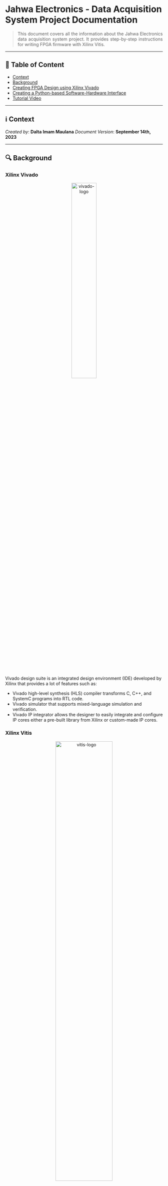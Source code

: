 # Jahwa Electronics - Data Acquisition System Project Documentation
> <div align="justify"> This document covers all the information about the Jahwa Electronics data acquisition system project. It provides step-by-step instructions for writing FPGA firmware with Xilinx Vitis.</div>

--------------------------

## :bookmark_tabs: Table of Content

* [Context](#information_source-context)
* [Background](#mag-background)
* [Creating FPGA Design using Xilinx Vivado](#computer-writing-fpga-firmware-using-xilinx-vitis)
* [Creating a Python-based Software-Hardware Interface](#-creating-a-python-based-software-hardware-interface)
* [Tutorial Video](#movie_camera-tutorial-video)

---------------------------

## :information_source: Context

*Created by*: **Dalta Imam Maulana**
*Document Version*: **September 14th, 2023**

------------------

## :mag: Background

### Xilinx Vivado
<p align="center">
    <img src="https://github.com/kaistseed/jahwa-project/blob/c578709a7fe9241e3b1350e436c54a0bcc80bf08/documentation/resources/vivado-logo.png" alt="vivado-logo" width="40%" />
</p>


Vivado design suite is an integrated design environment (IDE) developed by Xilinx that provides a lot of features such as:

* Vivado high-level synthesis (HLS) compiler transforms C, C++, and SystemC programs into RTL code.
* Vivado simulator that supports mixed-language simulation and verification.
* Vivado IP integrator allows the designer to easily integrate and configure IP cores either a pre-built library from Xilinx or custom-made IP cores.



### Xilinx Vitis

<p align="center">
    <img src="https://github.com/kaistseed/jahwa-project/blob/c578709a7fe9241e3b1350e436c54a0bcc80bf08/documentation/resources/vitis-logo.png" alt="vitis-logo" width="60%" />
</p>

Xilinx Vitis is an integrated design environment (IDE) for writing FPGA software. Vitis consists of multiple tools including Xilinx SDK, Vitis High-Level Synthesis (HLS), and SDSoC. The difference between each tool can be explained as follows:

* **Xilinx SDK**: Write application code based on C/C++ to run on a processor in the design that user created in Vivado. The code is usually used to control and configure hardware blocks connected to the processor.
* **Vitis HLS**: Write C/C++ code which then is translated to RTL (Verilog/VHDL) to be used as an IP block in Vivado project. The block generated by Vitis HLS can be loaded in Vivado for manual optimization.
* **Vitis SDSoC**: Write C/C++ code to be built into a block that the tool integrates into a previously created Vivado design. With the SDSoC, the user can accelerate particular data processing functions by building custom hardware blocks without manually designing the hardware block (writing the hardware block using software languages.)



### PYNQ Framework

<p align="center">
    <img src="https://github.com/kaistseed/jahwa-project/blob/c578709a7fe9241e3b1350e436c54a0bcc80bf08/documentation/resources/pynq-logo.png" alt="pynq-logo" width="55%" />
</p>

PYNQ is an open-source Xilinx framework designed for system designers, software developers, and hardware designers to use Xilinx platforms easily. With the support of Python language and libraries, designers can benefit from using programmable logic and microprocessors to build more exciting and robust embedded systems. The PYNQ framework can now be used with Zynq, Zynq UltraScale+, Zynq RFSoC, and Alveo accelerator boards.

-------------

## :computer: Writing FPGA Firmware using Xilinx Vitis

The following section will guide you on how to write firmware for controlling MicroBlaze softprocessor and all of the IP blocks that are connected to the MicroBlaze such as SPI, IIC, Timer, and GPIO IP block.

### Create New Vitis Project


1. First, open up the Vitis application and create a new **application project**. After that, a new window will appear, and you need to set the location of the Vitis workspace. You can set the workspace to any location you want. 

   <p align="center">
       <img src="https://github.com/kaistseed/jahwa-project/blob/c578709a7fe9241e3b1350e436c54a0bcc80bf08/documentation/resources/vitis-workspace.png" alt="vitis-workspace" width="50%" />
   </p>

2. Next, you need to import the **hardware file** (.xsa file) generated when you make the FPGA overlay using Vivado. If you cannot find the hardware file, please refer to the Vivado project guide on how to create hardware file for your FPGA overlay.

   <p align="center">
       <img src="https://github.com/kaistseed/jahwa-project/blob/c578709a7fe9241e3b1350e436c54a0bcc80bf08/documentation/resources/import-hardware.png" alt="import-hardware" width="100%" />
   </p>

3. After that, you need to set the application project details, such as the application project name, system project details, and target processor. You must choose the MicroBlaze processor for the target processor since you want to write the firmware for the MicroBlaze, not for the ARM processor.

   <p align="center">
       <img src="https://github.com/kaistseed/jahwa-project/blob/c578709a7fe9241e3b1350e436c54a0bcc80bf08/documentation/resources/target-processor.png" alt="target-processor" width="75%" />
   </p>

4. The next step is to choose the type of operating system for the target processor. In this project, you will write a baremetal application or firmware for MicroBlaze without any operating system since the ARM processor will use the MicroBlaze processor to control all IP blocks.

   <p align="center">
       <img src="https://github.com/kaistseed/jahwa-project/blob/c578709a7fe9241e3b1350e436c54a0bcc80bf08/documentation/resources/operating-system.png" alt="operating-system" width="75%" />
   </p>

5. After configuring all the application settings, you will be given the option to select a template project file. For this project, the firmware will be written using C language, so just choose **Empty Application** template.

   <p align="center">
       <img src="https://github.com/kaistseed/jahwa-project/blob/a9197fd801e5fbacc2df49b14cec5f30555d249c/documentation/resources/vitis-template.png" alt="vitis-template" width="75%" />
   </p>



### Updating Makefile for Custom IP Blocks and Initial Project Build

Before writing C code for the MicroBlaze firmware, you need to do an initial build to the project to check whether the hardware files imported from Vivado are correctly built. If you try building the project for the first time, most likely, you will encounter an error. This is due to a bug in the makefile when you have a custom-built IP block inside the design. In this project, the AXI clock divider for generating a trigger signal for the laser is a custom-built IP block. To fix the error, you should follow the following steps:


1. Open the makefile for building the AXI clock divider and replace it with [this makefile](https://github.com/kaistseed/jahwa-project/blob/main/fpga-board/vitis-project/axi_clock_divider_v1_0/src/Makefile). You can find the AXI clock divider makefile inside the libsrc directory of the MicroBlaze softprocessor. 

   <p align="center">
       <img src="https://github.com/kaistseed/jahwa-project/blob/c578709a7fe9241e3b1350e436c54a0bcc80bf08/documentation/resources/makefile.png" alt="makefile" width="100%" />
   </p>

2. After replacing the makefile, you can start building the project by clicking the hammer symbol on the toolbar

3. Check whether there are errors after the build process is finished. If the build is completed successfully, you can start writing the C code for controlling the MicroBlaze processor.

   <p align="center">
       <img src="https://github.com/kaistseed/jahwa-project/blob/c578709a7fe9241e3b1350e436c54a0bcc80bf08/documentation/resources/debug-build.png" alt="debug-build" width="100%" />
   </p>



### Copying Source Code and Generate BIN File

1. Copy all libraries (C code) from the repository to the project src directory. In the repository, there are multiple C codes that contain basic functions for controlling each IP block. The list of the libraries that can be used is as follows:

    | Library Name | IP Block | Description | Reference |
    | :--- | :--- | :--- | :--- |
    | `circular_buffer`     | MicroBlaze | Contains functions that are used by MicroBlaze to write/read data to/from shared memory space | [PYNQ repository](https://github.com/Xilinx/PYNQ/blob/de6b6fc3a803945d59f8f06523addfe0d9b60a1c/boards/sw_repo/pynqmb/src/circular_buffer.h) |
    | `gpio`                | AXI GPIO | Contains functions that are used by MicroBlaze to control the GPIO operation | - |
    | `i2c`                 | AXI IIC | Contains basic functions that are used by MicroBlaze to initialize I2C protocol and perform basic I2C transaction | [PYNQ repository](https://github.com/Xilinx/PYNQ/blob/de6b6fc3a803945d59f8f06523addfe0d9b60a1c/boards/sw_repo/pynqmb/src/i2c.h) |
    | `meissner`            | AXI IIC | Contains high-level I2C functions that are specific to Meissner sensor | - |
    | `pytypes`             | MicroBlaze | Contains data type definitions to support Python - C interoperability | [PYNQ repository](https://github.com/Xilinx/PYNQ/blob/de6b6fc3a803945d59f8f06523addfe0d9b60a1c/boards/sw_repo/pynqmb/src/pytypes.h) |
    | `spi`                 | AXI Quad SPI | Contains functions that are used by MicroBlaze to perform SPI transactions for controlling ADC and DAC | [PYNQ repository](https://github.com/Xilinx/PYNQ/blob/de6b6fc3a803945d59f8f06523addfe0d9b60a1c/boards/sw_repo/pynqmb/src/spi.h) |
    | `timer`               | AXI Clock Divider | Contains functions that are used by MicroBlaze to delay the program accurately | [PYNQ repository](https://github.com/Xilinx/PYNQ/blob/de6b6fc3a803945d59f8f06523addfe0d9b60a1c/boards/sw_repo/pynqmb/src/timer.h) |

2. Write the main C code which controls the overall operation of the MicroBlaze processor. The basic structure of the main C code consists of defining the operation mode, initializing the IP blocks, and performing the operation based on the operation mode. The operation mode should be clearly defined in the code since the operation mode will be used by the PC client to control the MicroBlaze operation by writing the operation mode to the MicroBlaze shared memory space. The following code is an example of the main C code for controlling the MicroBlaze operation. You can find the [full main C code](https://github.com/kaistseed/jahwa-project/blob/main/fpga-board/vitis-project/src/main.c) in the repository.

   ```c
        /*****************************************************************************/
        /*                             Library Imports                               */
        /*****************************************************************************/
        // Basic Xilinx Library
        #include "xgpio.h"
        #include "xil_printf.h"
        #include "xparameters.h"
        #include "xil_exception.h" 

        // User-defined library
        #include "gpio.h"

        /*
        * The following constant is used to determine the operation of 
        * the microblaze system. 
        */
        // Define operation mode
        // GPIO operations
        #define GPIO_WRITE_LED 0x01
        #define GPIO_TEST_LED 0x02

        /*****************************************************************************/
        /*                              Main Function                                */
        /*****************************************************************************/
        int main(void) {
            // Declare local variables
            int mb_command;
            int xil_status;

            /*****************************************************************************/
            /*                               GPIO Setup                                  */
            /*****************************************************************************/
            // Initialize LED I/O
            led_io_init();

            /*****************************************************************************/
            /*                                Main Loop                                  */
            /*****************************************************************************/
            while(1) {
                // Wait for command from host
                while(MAILBOX_CMD_ADDR == 0x00);
                mb_command = MAILBOX_CMD_ADDR;

                // Perform operation based on command
                switch(mb_command) {
                    /*********************************************************************/
                    /*                         GPIO Operations                           */
                    /*********************************************************************/
                    case GPIO_WRITE_LED:
                        // Get data from host
                        mb_data_host[0] = MAILBOX_DATA(0);
                        // Control LED operation based on data
                        if(mb_data_host[0] == 1) {
                            // Set LED0 to high
                            led_0_on();
                        } else if(mb_data_host[0] == 2) {
                            // Set LED1 to high
                            led_1_on();
                        } else if(mb_data_host[0] == 3) {
                            // Set LED2 to high
                            led_2_on();
                        } else if(mb_data_host[0] == 4) {
                            // Set LED3 to high
                            led_3_on();
                        } else if(mb_data_host[0] == 5) {
                            // Set all LED to high
                            led_0_on();
                            led_1_on();
                            led_2_on();
                            led_3_on();
                        } else {
                            // Set all LED to low
                            led_0_off();
                            led_1_off();
                            led_2_off();
                            led_3_off();
                        }
                        // Clear command
                        MAILBOX_CMD_ADDR = 0x00;
                        break;

                    case GPIO_TEST_LED:
                        // Loop through LED0 and LED1
                        for(int i=0; i<5; i++) {
                            // Set LED0 to high
                            led_0_on();
                            // Wait 100 ms
                            delay_ms(100);
                            // Set LED1 to high
                            led_1_on();
                            // Wait 100 ms
                            delay_ms(100);
                            // Set LED2 to high
                            led_2_on();
                            // Wait 100 ms
                            delay_ms(100);
                            // Set LED3 to high
                            led_3_on();
                            // Wait 100 ms
                            delay_ms(100);
                        }
                        // Clear command
                        MAILBOX_CMD_ADDR = 0x00;
                        break;

                    /*********************************************************************/
                    /*                        Other Operations                           */
                    /*********************************************************************/
                    default:
                        // Clear command
                        MAILBOX_CMD_ADDR = 0x00;
                        break;
                }
            }
        }
   ```

3. After writing the main C code, you need to rebuild the project. This time, you need to build the project using the Vitis shell since you need to generate binary files for the MicroBlaze processor, which requires you to modify the makefile. You need to add lines, as in the figure below, to the makefile. You can also find the [sample makefile](https://github.com/kaistseed/jahwa-project/blob/main/fpga-board/vitis-project/Debug/makefile) in the repository.

   <p align="center">
       <img src="https://github.com/kaistseed/jahwa-project/blob/4779b6b419d4c1a326d93df15f45549d143e7d3e/documentation/resources/bin-makefile.png" alt="bin-makefile" width="100%" />
   </p>

4. Next, open the Vitis shell by clicking the white command prompt symbol in the toolbar

   <p align="center">
       <img src="https://github.com/kaistseed/jahwa-project/blob/a9197fd801e5fbacc2df49b14cec5f30555d249c/documentation/resources/vitis-shell.png" alt="vitis-shell" width="100%" />
   </p>

5. After entering the shell, move to the debug directory inside the application project directory. The application project directory is located inside the workspace directory that you set when creating the application project. If you are not sure which directory is the application project directory, you can check the directory name by seeing the parent directory in which the src directory is located.
   
   <p align="center">
       <img src="https://github.com/kaistseed/jahwa-project/blob/4779b6b419d4c1a326d93df15f45549d143e7d3e/documentation/resources/vitis-directory.png" alt="vitis-directory" width="80%" />
   </p>

6. To check whether you are in the correct directory, you can type the command `dir` to see the list of files and directories inside the current directory and if you see the makefile, then you are in the correct directory.
7. Next, you can start building the project by typing the following command:

   ```bash
   make clean && make
   ```
   If the build is successful, you will see the newly created bin file inside the debug directory. Otherwise, you need to fix the error before proceeding to the next step.

-------------

## <img style="vertical-align:middle" src="https://github.com/kaistseed/jahwa-project/blob/4779b6b419d4c1a326d93df15f45549d143e7d3e/documentation/resources/python.png" width="32px" title=":python:"/> Creating a Python-based Software-Hardware Interface
The following section will guide you on how to create a Python-based software hardware interface using the PYNQ framework. The software hardware interface will be used to control the MicroBlaze processor and all of the IP blocks connected to the MicroBlaze processor. Additionally, the Python program will also be used to receive commands from the PC client through a TCP/IP socket connection and send the data acquired from the FPGA board to the PC client.

### Uploading Design from PC to PYNQ Board
To run the design on the PYNQ board, first, you need to upload the FPGA design from Vivado (.bit, .tcl, and .hwh files) and MicroBlaze firmware (.bin file) into the PYNQ board. You can upload the files to the board by following the steps below:

1. Open the PYNQ board Jupyter Notebook by entering **192.168.2.99** in the host computer browser address bar. If you can’t access the PYNQ board Jupyter Notebook, please refer to the [**PYNQ Board Setup**](https://www.xilinx.com/support/download/index.html/content/xilinx/en/downloadNav/vivado-design-tools.html) section in the Vivado guide.
2. Create a new folder called **project** by clicking **New** button in the Jupyter Notebook interface.
3. If you want, you can create another folder inside project folder, which is designated for each project you create. In this case, **jahwa_daq_system** folder.
4. Upload the **FPGA design files** (.bit, .tcl, and .hwh files) and **MicroBlaze firmware** (.bin file) into the project folder.

### Creating Python Interface
To control the programmable logic (PL) operation, you need to create a software hardware interface based on Python. You can do this by creating a `python3 notebook` inside the **jahwa_daq_system** folder, putting the following code into the notebook, and running them in sequence.

First, you need to import all the required libraries. The libraries are divided into three categories, which are Python library, PYNQ library, and user-defined library. The Python library is the standard library that comes with the Python installation. The PYNQ library is the library that comes with the PYNQ framework. The user-defined library is the library that you create to control the MicroBlaze operation. The user-defined library is located inside the **library** folder in the repository.

```python
##################################################################################################
#                                         Import Library                                         #
##################################################################################################
# Python library
import re
import csv
import time
import random
import asyncio

# PYNQ library
from pynq import Overlay
from pynq.lib import PynqMicroblaze

# User-defined library
from library.packet import *
from library.microblaze_revised import *
```

Next, you need to initialize the FPGA overlay and configure the MicroBlaze processor. To do this, first you need to load the overlay by calling the `Overlay()` function and passing the bitstream file path as the argument. After that, you need to define the MicroBlaze processor block by passing the MicroBlaze block name and reset name as the argument. The MicroBlaze block name and reset name can be found in the Vivado block design. The MicroBlaze block name is the name of the MicroBlaze block in the block design, and the reset name is the name of the reset block that is connected to the MicroBlaze block. After defining the MicroBlaze block, you need to instantiate the MicroBlaze class by passing the MicroBlaze block and binary file from Vitis as the argument. The MicroBlaze class is a class that contains all the functions for controlling the MicroBlaze processor. The MicroBlaze class is located inside the **library** folder in the repository.


```python
##################################################################################################
#                                          Main Program                                          #
##################################################################################################
if __name__ == "__main__":
    print('##########################################################################')
    print('#                          Loading FPGA Overlay                          #')
    print('##########################################################################')
    # Load overlay
    ol = Overlay("./bitstream/jahwa_daq_system.bit")

    # Print status
    print("FPGA Overlay loaded successfully")
    print()

    print('##########################################################################')
    print('#                        Configuring Softprocessor                       #')
    print('##########################################################################')
    # Define softprocessor block
    SoftProcessor = {
        'ip_name': ol.mb_softprocessor_0.description["memories"]["axi_bram_ctrl_0"]["fullpath"],
        'rst_name': "xlslice_0", #'mb_iop_pmoda_reset',
        'intr_pin_name': "mb_softprocessor_0/dff_en_reset_vector_0/q",
        'intr_ack_name': "xlslice_1"#'mb_iop_pmoda_intr_ack'
    } 

    # Instantiate microblaze class
    _microblaze = MicroBlaze(SoftProcessor, "./bitstream/pynq_mb_firmware.bin")

    # Check microblaze state
    print("Microblaze state: {}".format(_microblaze.state))
    print()
```

After configuring the MicroBlaze processor, you can now call functions inside the microblaze library to control the IP blocks connected to the MicroBlaze processor. The list of functions inside the microblaze library can be found in the table below.

| Function Name | IP Block | Description |
| :--- | :--- | :--- |
| `write_mailbox(data_offset, data)`       | MicroBlaze | Used for writing data to ARM core and MicroBlaze shared memory space |
| `read_mailbox(data_offset, num_words)`       | MicroBlaze | Used for reading data from ARM core and MicroBlaze shared memory space |
| `write_blocking_command(command)`       | MicroBlaze | Used for controlling the MicroBlaze to run the command that is define when creating firmware in Vitis. It should be noted that this function is blocking function. So, Python code will halt until the MicroBlaze finish running the command |
| `write_non_blocking_command(command)`       | MicroBlaze | Used for controlling the MicroBlaze to run the command that is define when creating firmware in Vitis. It should be noted that this function is non-blocking function. So, Python code will keep running while MicroBlaze execute the command |
| `gpio_write_led(led_state)`       | GPIO | Used for controlling the PYNQ board LED by writing the LED state to 0 (OFF) or 1 (ON) |
| `gpio_test_led()`                 | GPIO | Used for test MicroBlaze GPIO control by running test pattern on onboard LED |
| `gpio_write_adc(adc_state)`       | GPIO | Used for controlling the ADC power by writing the ADC state to 0 (OFF) or 1 (ON) |
| `gpio_write_sdn1(sdn1_state)`      | GPIO | Used for controlling the DAC power **(VDD OIS)** by writing the SDN1 state to 0 (OFF) or 1 (ON) |
| `gpio_write_sdn2(sdn2_state)`      | GPIO | Used for controlling the DAC power **(VDD AF)** by writing the SDN2 state to 0 (OFF) or 1 (ON) |
| `gpio_write_sdn3(sdn3_state)`      | GPIO | Used for controlling the DAC power **(VDDM)** by writing the SDN3 state to 0 (OFF) or 1 (ON) |
| `gpio_write_relay1(relay1_state)`    | GPIO | Used for controlling the relay to switch between static and active measurement by writing relay1 state to 0 (OFF) or 1 (ON) |
| `gpio_write_relay2(relay2_state)`    | GPIO | Used for controlling the relay to switch between static and active measurement by writing relay2 state to 0 (OFF) or 1 (ON) |
| `spi_config_dac(channel_num, channel_code)`    | SPI | Used for configuring DAC by writing configuration code through SPI protocol. This function receive channel number (0, 1, 2) and channel code (hex) as arguments |
| `spi_read_adc(sample_num, interval_ms)`    | SPI | Used for reading ADC output by passing number of ADC for oversampling and interval between sampling in miliseconds as arguments |
| `i2c_meissner_reset()`    | I2C | Used for resetting the Meissner sensor by writing commands through I2C protocol |
| `i2c_meissner_read(slave_addr, addr_len, data_len, reg_addr)`    | I2C | Used to read data from Meissner sensor using I2C protocol |
| `i2c_meissner_write(slave_addr, addr_len, data_len, reg_addr, data_buf)`    | I2C | Used to write data to Meissner sensor using I2C protocol |
| `i2c_meissner_chip_id()`    | I2C | Used for reading the Meissner sensor chip ID by writing commands through I2C protocol |
| `i2c_meissner_version()`    | I2C | Used for reading the Meissner sensor version by writing commands through I2C protocol |
| `i2c_meissner_unique_id()`    | I2C | Used for reading the Meissner sensor unique id by writing commands through I2C protocol |
| `laser_trigger(division_ratio)`    | AXI Clock Divider | Used for generating series of pulse for triggering the laser. This function receive the division ration arguments to control the pulse period. The pulse period is derived by dividing the division ration with FPGA fabric clock |
| `timer_test_delay()`    | AXI Timer | Used for testing the internal timer accuracy |
| `timer_get_sec()`    | AXI Timer | Used for getting internal timer time in second |
| `timer_get_cnt_val(dev_id, timer_id)`    | AXI Timer | Used for getting the timer counter count. This function receives device id and timer id as arguments. |

-------------

## :movie_camera: Tutorial Video
### Creating New Vitis Application Project


https://github.com/kaistseed/jahwa-project/assets/29477096/7735d3dc-b8d3-4cf3-87f4-235babb9f782


### Updating Makefile for Custom IP Blocks and Initial Project Build


https://github.com/kaistseed/jahwa-project/assets/29477096/06b281fc-9a73-4e16-a735-bd7db0be5ff4


### Building Project and Generate BIN File


https://github.com/kaistseed/jahwa-project/assets/29477096/f2d7344a-6de2-4293-9caf-e97f4206d796




